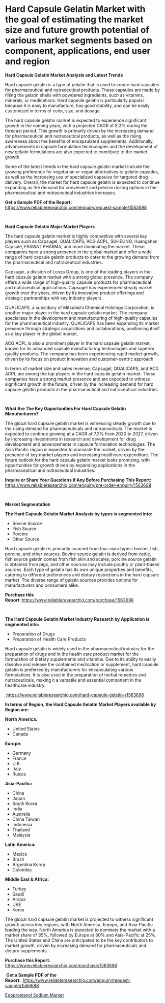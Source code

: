 <p><h1>Hard Capsule Gelatin Market with the goal of estimating the market size and future growth potential of various market segments based on component, applications, end user and region</h1></p><p><strong>Hard Capsule Gelatin Market Analysis and Latest Trends</strong></p>
<p><p>Hard capsule gelatin is a type of gelatin that is used to create hard capsules for pharmaceutical and nutraceutical products. These capsules are made by filling the gelatin shells with powdered ingredients, such as vitamins, minerals, or medications. Hard capsule gelatin is particularly popular because it is easy to manufacture, has good stability, and can be easily customized in terms of color, size, and dosage.</p><p>The hard capsule gelatin market is expected to experience significant growth in the coming years, with a projected CAGR of 8.2% during the forecast period. This growth is primarily driven by the increasing demand for pharmaceutical and nutraceutical products, as well as the rising awareness about the benefits of encapsulated supplements. Additionally, advancements in capsule formulation technologies and the development of new gelatin formulations are also expected to contribute to the market growth.</p><p>Some of the latest trends in the hard capsule gelatin market include the growing preference for vegetarian or vegan alternatives to gelatin capsules, as well as the increasing use of specialized capsules for targeted drug delivery. Overall, the market for hard capsule gelatin is expected to continue expanding as the demand for convenient and precise dosing options in the pharmaceutical and nutraceutical industries increases.</p></p>
<p><strong>Get a Sample PDF of the Report:&nbsp;</strong> <a href="https://www.reliableresearchiq.com/enquiry/request-sample/1563698">https://www.reliableresearchiq.com/enquiry/request-sample/1563698</a></p>
<p>&nbsp;</p>
<p><strong>Hard Capsule Gelatin Major Market Players</strong></p>
<p><p>The hard capsule gelatin market is highly competitive with several key players such as Capsugel, QUALICAPS, ACG ACPL, SUHEUNG, Huangshan Capsule, ERAWAT PHARMA, and more dominating the market. These companies have a strong presence in the global market and offer a wide range of hard capsule gelatin products to cater to the growing demand from the pharmaceutical and nutraceutical industries.</p><p>Capsugel, a division of Lonza Group, is one of the leading players in the hard capsule gelatin market with a strong global presence. The company offers a wide range of high-quality capsule products for pharmaceutical and nutraceutical applications. Capsugel has experienced steady market growth over the years, driven by its innovative product offerings and strategic partnerships with key industry players.</p><p>QUALICAPS, a subsidiary of Mitsubishi Chemical Holdings Corporation, is another major player in the hard capsule gelatin market. The company specializes in the development and manufacturing of high-quality capsules for the pharmaceutical industry. QUALICAPS has been expanding its market presence through strategic acquisitions and collaborations, positioning itself as a key player in the global market.</p><p>ACG ACPL is also a prominent player in the hard capsule gelatin market, known for its advanced capsule manufacturing technologies and superior quality products. The company has been experiencing rapid market growth, driven by its focus on product innovation and customer-centric approach.</p><p>In terms of market size and sales revenue, Capsugel, QUALICAPS, and ACG ACPL are among the top players in the hard capsule gelatin market. These companies have a strong market presence and are expected to witness significant growth in the future, driven by the increasing demand for hard capsule gelatin products in the pharmaceutical and nutraceutical industries.</p></p>
<p>&nbsp;</p>
<p><strong>What Are The Key Opportunities For Hard Capsule Gelatin Manufacturers?</strong></p>
<p><p>The global hard capsule gelatin market is witnessing steady growth due to the rising demand for pharmaceuticals and nutraceuticals. The market is expected to continue growing at a CAGR of 7.3% from 2020 to 2027, driven by increasing investments in research and development for drug development and advancements in capsule formulation technologies. The Asia Pacific region is expected to dominate the market, driven by the presence of key market players and increasing healthcare expenditure. The future outlook for the hard capsule gelatin market looks promising, with opportunities for growth driven by expanding applications in the pharmaceutical and nutraceutical industries.</p></p>
<p><strong>Inquire or Share Your Questions If Any Before Purchasing This Report:</strong> <a href="https://www.reliableresearchiq.com/enquiry/pre-order-enquiry/1563698">https://www.reliableresearchiq.com/enquiry/pre-order-enquiry/1563698</a></p>
<p>&nbsp;</p>
<p><strong>Market Segmentation</strong></p>
<p><strong>The Hard Capsule Gelatin Market Analysis by types is segmented into:</strong></p>
<p><ul><li>Bovine Source</li><li>Fish Source</li><li>Porcine</li><li>Other Source</li></ul></p>
<p><p>Hard capsule gelatin is primarily sourced from four main types: bovine, fish, porcine, and other sources. Bovine source gelatin is derived from cattle, fish source gelatin comes from fish skin and scales, porcine source gelatin is obtained from pigs, and other sources may include poultry or plant-based sources. Each type of gelatin has its own unique properties and benefits, catering to different preferences and dietary restrictions in the hard capsule market. The diverse range of gelatin sources provides options for manufacturers and consumers alike.</p></p>
<p><strong>Purchase this Report:&nbsp;</strong><a href="https://www.reliableresearchiq.com/purchase/1563698">https://www.reliableresearchiq.com/purchase/1563698</a></p>
<p>&nbsp;</p>
<p><strong>The Hard Capsule Gelatin Market Industry Research by Application is segmented into:</strong></p>
<p><ul><li>Preparation of Drugs</li><li>Preparation of Health Care Products</li></ul></p>
<p><p>Hard capsule gelatin is widely used in the pharmaceutical industry for the preparation of drugs and in the health care product market for the formulation of dietary supplements and vitamins. Due to its ability to easily dissolve and release the contained medication or supplement, hard capsule gelatin is preferred by manufacturers for encapsulating various formulations. It is also used in the preparation of herbal remedies and nutraceuticals, making it a versatile and essential component in the healthcare industry.</p></p>
<p><a href="https://www.reliableresearchiq.com/hard-capsule-gelatin-r1563698">&nbsp;https://www.reliableresearchiq.com/hard-capsule-gelatin-r1563698</a></p>
<p><strong>In terms of Region, the Hard Capsule Gelatin Market Players available by Region are:</strong></p>
<p>
    <p> <strong> North America: </strong>
        <ul>
            <li>United States</li>
            <li>Canada</li>
        </ul>
        </p> 
    <p> <strong> Europe: </strong>
        <ul>
            <li>Germany</li>
            <li>France</li>
            <li>U.K.</li>
            <li>Italy</li>
            <li>Russia</li>
        </ul>
        </p> 
    <p> <strong> Asia-Pacific: </strong>
        <ul>
            <li>China</li>
            <li>Japan</li>
            <li>South Korea</li>
            <li>India</li>
            <li>Australia</li>
            <li>China Taiwan</li>
            <li>Indonesia</li>
            <li>Thailand</li>
            <li>Malaysia</li>
        </ul>
        </p> 
    <p> <strong> Latin America: </strong>
        <ul>
            <li>Mexico</li>
            <li>Brazil</li>
            <li>Argentina Korea</li>
            <li>Colombia</li>
        </ul>
        </p> 
    <p> <strong> Middle East & Africa: </strong>
        <ul>
            <li>Turkey</li>
            <li>Saudi</li>
            <li>Arabia</li>
            <li>UAE</li>
            <li>Korea</li>
        </ul>
    </p>
    </p>
<p><p>The global hard capsule gelatin market is projected to witness significant growth across key regions, with North America, Europe, and Asia-Pacific leading the way. North America is expected to dominate the market with a market share of 35%, followed by Europe at 30% and Asia-Pacific at 25%. The United States and China are anticipated to be the key contributors to market growth, driven by increasing demand for pharmaceuticals and dietary supplements.</p></p>
<p><strong>Purchase this Report: </strong><a href="https://www.reliableresearchiq.com/purchase/1563698">https://www.reliableresearchiq.com/purchase/1563698</a></p>
<p>&nbsp;<strong>Get a Sample PDF of the Report:&nbsp;&nbsp;</strong><a href="https://www.reliableresearchiq.com/enquiry/request-sample/1563698">https://www.reliableresearchiq.com/enquiry/request-sample/1563698</a></p>
<p><strong></strong></p>
<p><p><a href="https://github.com/trameciabutler45/Market-Research-Report-List-1/blob/main/epoprostenol-sodium-market.md">Epoprostenol Sodium Market</a></p></p>